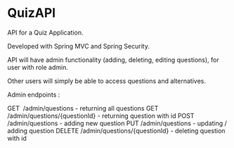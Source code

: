 # QuizAPI
API for a Quiz Application.

Developed with Spring MVC and Spring Security.

API will have admin functionality (adding, deleting, editing questions), for user with role admin.

Other users will simply be able to access questions and alternatives.

Admin endpoints :

GET 	/admin/questions - returning all questions
GET 	/admin/questions/{questionId} - returning question with id
POST 	/admin/questions - adding new question
PUT 	/admin/questions - updating / adding question
DELETE	/admin/questions/{questionId} - deleting question with id



